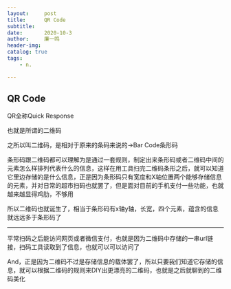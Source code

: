 ```yaml
---
layout:     post
title:      QR Code
subtitle:   
date:       2020-10-3
author:     廉一鸣
header-img: 
catalog: true
tags:
    - n.

---
```


## QR Code



QR全称Quick Response

也就是所谓的二维码

之所以叫二维码，是相对于原来的条码来说的→Bar Code条形码

条形码跟二维码都可以理解为是通过一套规则，制定出来条形码或者二维码中间的元素怎么样排列代表什么的信息，这样在用工具扫完二维码条形之后，就可以知道它里边存储的是什么信息，正是因为条形码只有宽度和X轴位置两个能够存储信息的元素，并对日常的超市扫码也就罢了，但是面对目前的手机支付一些功能，也就越来越显得鸡肋，不够用

所以二维码也就诞生了，相当于条形码有x轴y轴，长宽，四个元素，蕴含的信息就远远多于条形码了

------

平常扫码之后能访问网页或者微信支付，也就是因为二维码中存储的一串url链接，扫码工具读取到了信息，也就可以可以访问了

And，正是因为二维码不过是存储信息的载体罢了，所以只要我们知道它存储的信息，就可以根据二维码的规则来DIY出更漂亮的二维码，也就是之后就聊到的二维码美化